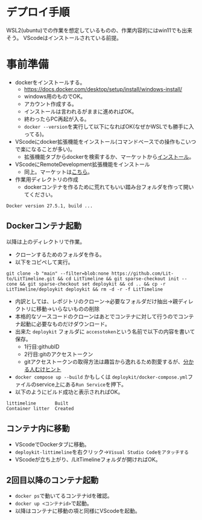 
# デプロイ手順
WSL2(ubuntu)での作業を想定しているものの、作業内容的にはwin11でも出来そう。
VScodeはインストールされている前提。

# 事前準備

-   dockerをインストールする。
    -   https://docs.docker.com/desktop/setup/install/windows-install/
    -   windows用のものでOK。
    -   アカウント作成する。
    -   インストールは言われるがままに進めればOK。
    -   終わったらPC再起が入る。
    -   ``docker --version``を実行して以下になればOK(なぜかWSLでも勝手に入ってる)。
-   VScodeにdocker拡張機能をインストール(コマンドベースでの操作もこいつで楽になることが多い)。
    -   拡張機能タブからdockerを検索するか、マーケットから[インストール](https://marketplace.visualstudio.com/items?itemName=ms-azuretools.vscode-docker )。
-   VScodeにRemoteDevelopment拡張機能をインストール
    -   同上。マーケットは[こちら](https://marketplace.visualstudio.com/items?itemName=ms-vscode-remote.vscode-remote-extensionpack )。
-   作業用ディレクトリの作成
    -   dockerコンテナを作るために荒れてもいい踏み台フォルダを作って開いてください。

```
Docker version 27.5.1, build ...
```

## Dockerコンテナ起動
以降は上のディレクトリで作業。

-   クローンするためのフォルダを作る。
-   以下をコピペして実行。

``git clone -b "main" --filter=blob:none https://github.com/Lit-to/LitTimeline.git && cd LitTimeline && git sparse-checkout init --cone && git sparse-checkout set deploykit && cd .. && cp -r LitTimeline/deploykit deploykit && rm -d -r -f LitTimeline``  

-   内訳としては、レポジトリのクローン→必要なフォルダだけ抽出→親ディレクトリに移動→いらないものの削除
-   本格的なソースコードのクローンはあとでコンテナに対して行うのでコンテナ起動に必要なものだけダウンロード。
-   出来た ``deploykit`` フォルダに ``accesstoken``という名前で以下の内容を書いて保存。
    -   1行目:githubID
    -   2行目:gitのアクセストークン
    -   gitアクセストークンの取得方法は趣旨から逸れるため割愛するが、[分かる人むけヒント](https://github.com/settings/tokens )
-   ``docker compose up --build`` かもしくは ``deploykit/docker-compose.yml``ファイルのservice上にある``Run Service``を押下。
-   以下のようにビルド成功と表示されればOK。
```
littimeline       Built 
Container litter  Created
```

## コンテナ内に移動

-   VScodeでDockerタブに移動。
-   ``deploykit-littimeline``を右クリック→``Visual Studio Codeをアタッチする``
-   VScodeが立ち上がり、/LitTimelineフォルダが開ければOK。

## 2回目以降のコンテナ起動

-   ``docker ps``で動いてるコンテナidを確認。
-   ``docker up <コンテナid>``で起動。
-   以降はコンテナに移動の項と同様にVScodeを起動。

